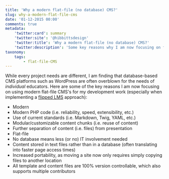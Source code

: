 ```yaml
---
title: 'Why a modern flat-file (no database) CMS?'
slug: why-a-modern-flat-file-cms
date: '01-12-2015 00:00'
comments: true
metadata:
    'twitter:card': summary
    'twitter:site': '@hibbittsdesign'
    'twitter:title': 'Why a modern flat-file (no database) CMS?'
    'twitter:description': 'Some key reasons why I am now focusing on flat-file CMS development.'
taxonomy:
    tags:
        - flat-file-CMS
---
```


While every project needs are different, I am finding that database-based CMS platforms such as WordPress are often overblown for the needs of _individual_ educators. Here are some of the key reasons I am now focusing on using modern flat-file CMS's for my development work (especially when implementing a [flipped LMS](../redefining-a-flipped-lms-approach) approach):

* Modern
 *  Modern PHP code (i.e. reliability, speed, extensibility, etc.)
 *  Use of current standards (i.e. Markdown, Twig, YAML, etc.)
 *  Modular/customizable content chunks (i.e. reuse of content)
 *  Further separation of content (i.e. files) from presentation
* Flat-file
 *  No database means less (or no) IT involvement needed
 *  Content stored in text files rather than in a database (often translating into faster page access times)
 *  Increased portability, as moving a site now only requires simply copying files to another location
 *  All template and content files are 100% version controllable, which also supports multiple contributors
